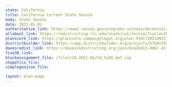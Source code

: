 ```yaml
---
state: California
title: California Current State Senate
body: State Senate
date: 2021-01-01
authoritative_link: https://www2.census.gov/programs-surveys/decennial/2020/data/01-Redistricting_File--PL_94-171/
allabout_link: https://redistricting.lls.edu/state/california/?cycle=2020&level=Congress&startdate=
planscore_link: https://planscore.campaignlegal.org/plan.html?20210922T200149.965994600Z
districtbuilder_link: https://app.districtbuilder.org/projects/b7b01fdd-31d1-4817-89a2-bdbcba7355c1
davesredist_link: https://davesredistricting.org/join/6ce2b913-d0b7-4315-827f-8b4049ae1265
five38_link:
blockassignment_file: /files/CA-2021-01/CA_SLDU_bef.zip
shapefile_file:
simplegeojson_file:

layout: plan-page
---
```

